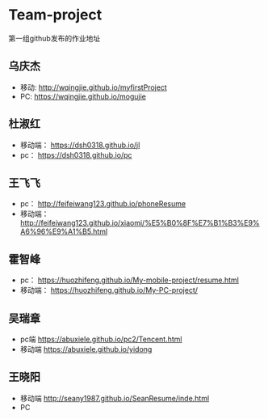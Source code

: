 # Team-project
第一组github发布的作业地址
## 乌庆杰
  - 移动:
        http://wqingjie.github.io/myfirstProject
  - PC:
        https://wqingjie.github.io/mogujie

## 杜淑红
  - 移动端： https://dsh0318.github.io/jl     
  - pc： https://dsh0318.github.io/pc
  
## 王飞飞
  - pc： http://feifeiwang123.github.io/phoneResume
  - 移动端： http://feifeiwang123.github.io/xiaomi/%E5%B0%8F%E7%B1%B3%E9%A6%96%E9%A1%B5.html
  
## 霍智峰
  - pc： https://huozhifeng.github.io/My-mobile-project/resume.html
  - 移动端： https://huozhifeng.github.io/My-PC-project/
## 吴瑞章
  - pc端  https://abuxiele.github.io/pc2/Tencent.html
  - 移动端  https://abuxiele.github.io/yidong
  
## 王晓阳
  - 移动端 http://seany1987.github.io/SeanResume/inde.html
  - PC  
  
  
